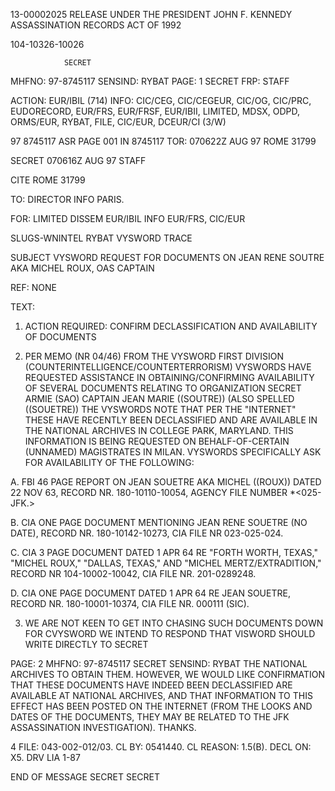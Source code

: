 13-00002025 RELEASE UNDER THE PRESIDENT JOHN F. KENNEDY ASSASSINATION RECORDS ACT OF 1992

104-10326-10026

				SECRET
MHFNO: 97-8745117	SENSIND: RYBAT				PAGE: 1
				SECRET
FRP: STAFF

ACTION: EUR/IBIL (714) INFO: CIC/CEG, CIC/CEGEUR, CIC/OG, CIC/PRC,
EUDORECORD, EUR/FRS, EUR/FRSF, EUR/IBII, LIMITED, MDSX, ODPD, ORMS/EUR,
RYBAT, FILE, CIC/EUR, DCEUR/CI (3/W)

97 8745117	ASR				PAGE 001				IN 8745117
				TOR: 070622Z AUG 97				ROME 31799

SECRET 070616Z AUG 97 STAFF

CITE ROME 31799

TO: DIRECTOR INFO PARIS.

FOR: LIMITED DISSEM EUR/IBIL INFO EUR/FRS, CIC/EUR

SLUGS-WNINTEL RYBAT VYSWORD TRACE

SUBJECT VYSWORD REQUEST FOR DOCUMENTS ON JEAN RENE SOUTRE AKA
MICHEL ROUX, OAS CAPTAIN

REF: NONE

TEXT:

1. ACTION REQUIRED: CONFIRM DECLASSIFICATION AND AVAILABILITY
OF DOCUMENTS

2. PER MEMO (NR 04/46) FROM THE VYSWORD FIRST DIVISION
(COUNTERINTELLIGENCE/COUNTERTERRORISM) VYSWORDS HAVE REQUESTED
ASSISTANCE IN OBTAINING/CONFIRMING AVAILABILITY OF SEVERAL DOCUMENTS
RELATING TO ORGANIZATION SECRET ARMIE (SAO) CAPTAIN JEAN MARIE
((SOUTRE)) (ALSO SPELLED ((SOUETRE)) THE VYSWORDS NOTE THAT PER
THE "INTERNET" THESE HAVE RECENTLY BEEN DECLASSIFIED AND ARE
AVAILABLE IN THE NATIONAL ARCHIVES IN COLLEGE PARK, MARYLAND.
THIS
INFORMATION IS BEING REQUESTED ON BEHALF-OF-CERTAIN (UNNAMED)
MAGISTRATES IN MILAN. VYSWORDS SPECIFICALLY ASK FOR AVAILABILITY OF
THE FOLLOWING:

A. FBI 46 PAGE REPORT ON JEAN SOUETRE AKA MICHEL ((ROUX))
DATED 22 NOV 63, RECORD NR. 180-10110-10054, AGENCY FILE NUMBER
*<025-JFK.>

B. CIA ONE PAGE DOCUMENT MENTIONING JEAN RENE SOUETRE (NO
DATE), RECORD NR. 180-10142-10273, CIA FILE NR 023-025-024.

C. CIA 3 PAGE DOCUMENT DATED 1 APR 64 RE "FORTH WORTH,
TEXAS," "MICHEL ROUX," "DALLAS, TEXAS," AND "MICHEL
MERTZ/EXTRADITION," RECORD NR 104-10002-10042, CIA FILE NR.
201-0289248.

D. CIA ONE PAGE DOCUMENT DATED 1 APR 64 RE JEAN SOUETRE,
RECORD NR. 180-10001-10374, CIA FILE NR. 000111 (SIC).

3. WE ARE NOT KEEN TO GET INTO CHASING SUCH DOCUMENTS DOWN FOR
CVYSWORD WE INTEND TO RESPOND THAT VISWORD SHOULD WRITE DIRECTLY TO
SECRET

PAGE: 2
MHFNO: 97-8745117
SECRET
SENSIND: RYBAT
THE NATIONAL ARCHIVES TO OBTAIN THEM. HOWEVER, WE WOULD LIKE
CONFIRMATION THAT THESE DOCUMENTS HAVE INDEED BEEN DECLASSIFIED ARE
AVAILABLE AT NATIONAL ARCHIVES, AND THAT INFORMATION TO THIS EFFECT
HAS BEEN POSTED ON THE INTERNET (FROM THE LOOKS AND DATES OF THE
DOCUMENTS, THEY MAY BE RELATED TO THE JFK ASSASSINATION
INVESTIGATION). THANKS.

4 FILE: 043-002-012/03. CL BY: 0541440. CL REASON: 1.5(B).
DECL ON: X5. DRV LIA 1-87

END OF MESSAGE
SECRET
SECRET
